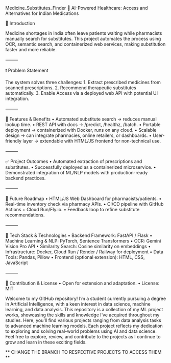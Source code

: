  Medicine_Substitutes_Finder
🏥 AI-Powered Healthcare: Access and Alternatives for Indian Medications

📖 Introduction

Medicine shortages in India often leave patients waiting while pharmacists manually search for substitutes. This project automates the process using OCR, semantic search, and containerized web services, making substitution faster and more reliable.

⸻

❗ Problem Statement

The system solves three challenges:
	1.	Extract prescribed medicines from scanned prescriptions.
	2.	Recommend therapeutic substitutes automatically.
	3.	Enable Access via a deployed web API with potential UI integration.

⸻

🚀 Features & Benefits
	•	Automated substitute search → reduces manual lookup time.
	•	REST API with docs → /predict, /healthz, /batch.
	•	Portable deployment → containerized with Docker, runs on any cloud.
	•	Scalable design → can integrate pharmacies, online retailers, or dashboards.
	•	User-friendly layer → extendable with HTML/JS frontend for non-technical use.

⸻

✅ Project Outcomes
	•	Automated extraction of prescriptions and substitutes.
	•	Successfully deployed as a containerized microservice.
	•	Demonstrated integration of ML/NLP models with production-ready backend practices.

⸻

🔮 Future Roadmap
	•	HTML/JS Web Dashboard for pharmacists/patients.
	•	Real-time inventory check via pharmacy APIs.
	•	CI/CD pipeline with GitHub Actions + Cloud Run/Fly.io.
	•	Feedback loop to refine substitute recommendations.

⸻

📖 Tech Stack & Technologies
	•	Backend Framework: FastAPI / Flask
	•	Machine Learning & NLP: PyTorch, Sentence Transformers
	•	OCR: Gemini Vision Pro API
	•	Similarity Search: Cosine similarity on embeddings
	•	Infrastructure: Docker, Cloud Run / Render / Railway for deployment
	•	Data Tools: Pandas, Pillow
	•	Frontend (optional extension): HTML, CSS, JavaScript

⸻

🤝 Contribution & License
	•	Open for extension and adaptation.
	•	License: MIT

Welcome to my GitHub repository! I’m a student currently pursuing a degree in Artificial Intelligence, with a keen interest in data science, machine learning, and data analysis. This repository is a collection of my ML project works, showcasing the skills and knowledge I’ve acquired throughout my studies. Here, you'll find various projects ranging from data analysis tasks to advanced machine learning models. Each project reflects my dedication to exploring and solving real-world problems using AI and data science. Feel free to explore, review, and contribute to the projects as I continue to grow and learn in these exciting fields.

** CHANGE THE BRANCH TO RESPECTIVE PROJECTS TO ACCESS THEM **

